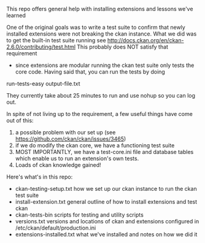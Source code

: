 This repo offers general help with installing extensions and lessons we've learned

One of the original goals was to write a test suite to confirm that newly installed extensions were not
breaking the ckan instance. What we did was to get the built-in test suite running
see http://docs.ckan.org/en/ckan-2.6.0/contributing/test.html This probably does NOT satisfy that requirement
- since extensions are modular
running the ckan test suite only tests the core code. Having said that, you can run the tests
by doing

run-tests-easy output-file.txt

They currently take about 25 minutes to run and use nohup so you can log out.

In spite of not living up to the requirement, a few useful things have come out of this:

1) a possible problem with our set
up (see https://github.com/ckan/ckan/issues/3465)
2) if we do modify the ckan core, we have a functioning test suite
3) MOST IMPORTANTLY, we have a test-core.ini file and database tables
which enable us to run an extension's own tests.
4) Loads of ckan knowledge gained!

Here's what's in this repo:

- ckan-testing-setup.txt
	how we set up our ckan instance to run the ckan test suite
- install-extension.txt
	general outline of how to install extensions and test ckan
- ckan-tests-bin
	 scripts for testing and utility scripts
- versions.txt
	 versions and locations of ckan and extensions configured in /etc/ckan/default/production.ini
- extensions-installed.txt
	 what we've installed and notes on how we did it